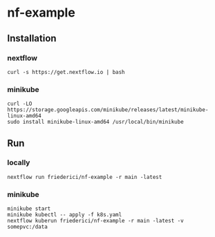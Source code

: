 # nf-example

## Installation

### nextflow
    curl -s https://get.nextflow.io | bash

### minikube
    curl -LO https://storage.googleapis.com/minikube/releases/latest/minikube-linux-amd64
    sudo install minikube-linux-amd64 /usr/local/bin/minikube

## Run

### locally
    nextflow run friederici/nf-example -r main -latest

### minikube
    minikube start
    minikube kubectl -- apply -f k8s.yaml
    nextflow kuberun friederici/nf-example -r main -latest -v somepvc:/data
